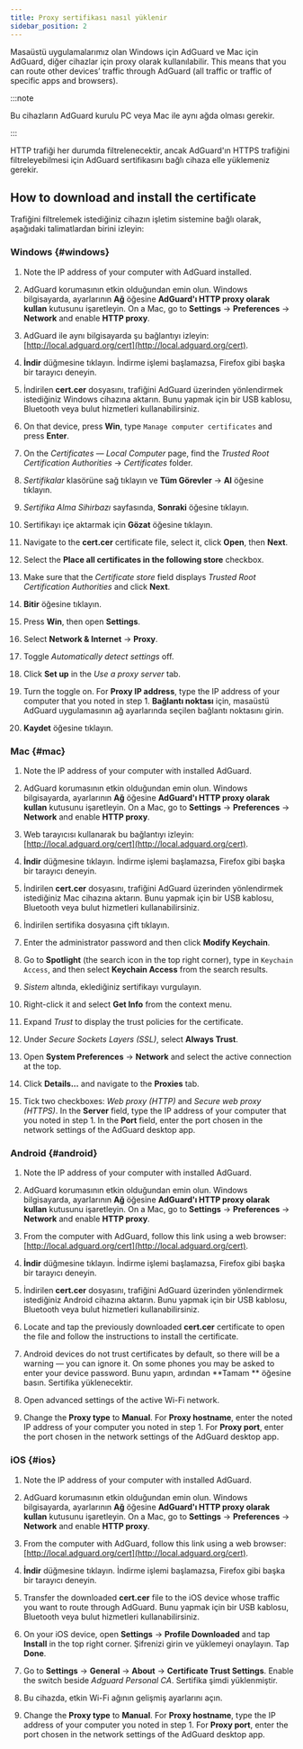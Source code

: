 ```yaml
---
title: Proxy sertifikası nasıl yüklenir
sidebar_position: 2
---
```


Masaüstü uygulamalarımız olan Windows için AdGuard ve Mac için AdGuard, diğer cihazlar için proxy olarak kullanılabilir. This means that you can route other devices’ traffic through AdGuard (all traffic or traffic of specific apps and browsers).

:::note

Bu cihazların AdGuard kurulu PC veya Mac ile aynı ağda olması gerekir.

:::

HTTP trafiği her durumda filtrelenecektir, ancak AdGuard'ın HTTPS trafiğini filtreleyebilmesi için AdGuard sertifikasını bağlı cihaza elle yüklemeniz gerekir.

## How to download and install the certificate

Trafiğini filtrelemek istediğiniz cihazın işletim sistemine bağlı olarak, aşağıdaki talimatlardan birini izleyin:

### Windows {#windows}

1. Note the IP address of your computer with AdGuard installed.

1. AdGuard korumasının etkin olduğundan emin olun. Windows bilgisayarda, ayarlarının **Ağ** öğesine **AdGuard'ı HTTP proxy olarak kullan** kutusunu işaretleyin. On a Mac, go to **Settings** → **Preferences** → **Network** and enable **HTTP proxy**.

1. AdGuard ile aynı bilgisayarda şu bağlantıyı izleyin: [http://local.adguard.org/cert](http://local.adguard.org/cert).

1. **İndir** düğmesine tıklayın. İndirme işlemi başlamazsa, Firefox gibi başka bir tarayıcı deneyin.

1. İndirilen **cert.cer** dosyasını, trafiğini AdGuard üzerinden yönlendirmek istediğiniz Windows cihazına aktarın. Bunu yapmak için bir USB kablosu, Bluetooth veya bulut hizmetleri kullanabilirsiniz.

1. On that device, press **Win**, type `Manage computer certificates` and press **Enter**.

1. On the *Certificates — Local Computer* page, find the *Trusted Root Certification Authorities* → *Certificates* folder.

1. *Sertifikalar* klasörüne sağ tıklayın ve **Tüm Görevler** → **Al** öğesine tıklayın.

1. *Sertifika Alma Sihirbazı* sayfasında, **Sonraki** öğesine tıklayın.

1. Sertifikayı içe aktarmak için **Gözat** öğesine tıklayın.

1. Navigate to the **cert.cer** certificate file, select it, click **Open**, then **Next**.

1. Select the **Place all certificates in the following store** checkbox.

1. Make sure that the *Certificate store* field displays *Trusted Root Certification Authorities* and click **Next**.

1. **Bitir** öğesine tıklayın.

1. Press **Win**, then open **Settings**.

1. Select **Network & Internet** → **Proxy**.

1. Toggle *Automatically detect settings* off.

1. Click **Set up** in the *Use a proxy server* tab.

1. Turn the toggle on. For **Proxy IP address**, type the IP address of your computer that you noted in step 1. **Bağlantı noktası** için, masaüstü AdGuard uygulamasının ağ ayarlarında seçilen bağlantı noktasını girin.

1. **Kaydet** öğesine tıklayın.

### Mac {#mac}

1. Note the IP address of your computer with installed AdGuard.

1. AdGuard korumasının etkin olduğundan emin olun. Windows bilgisayarda, ayarlarının **Ağ** öğesine **AdGuard'ı HTTP proxy olarak kullan** kutusunu işaretleyin. On a Mac, go to **Settings** → **Preferences** → **Network** and enable **HTTP proxy**.

1. Web tarayıcısı kullanarak bu bağlantıyı izleyin: [http://local.adguard.org/cert](http://local.adguard.org/cert).

1. **İndir** düğmesine tıklayın. İndirme işlemi başlamazsa, Firefox gibi başka bir tarayıcı deneyin.

1. İndirilen **cert.cer** dosyasını, trafiğini AdGuard üzerinden yönlendirmek istediğiniz Mac cihazına aktarın. Bunu yapmak için bir USB kablosu, Bluetooth veya bulut hizmetleri kullanabilirsiniz.

1. İndirilen sertifika dosyasına çift tıklayın.

1. Enter the administrator password and then click **Modify Keychain**.

1. Go to **Spotlight** (the search icon in the top right corner), type in `Keychain Access`, and then select **Keychain Access** from the search results.

1. *Sistem* altında, eklediğiniz sertifikayı vurgulayın.

1. Right-click it and select **Get Info** from the context menu.

1. Expand *Trust* to display the trust policies for the certificate.

1. Under *Secure Sockets Layers (SSL)*, select **Always Trust**.

1. Open **System Preferences** → **Network** and select the active connection at the top.

1. Click **Details...** and navigate to the **Proxies** tab.

1. Tick two checkboxes: *Web proxy (HTTP)* and *Secure web proxy (HTTPS)*. In the **Server** field, type the IP address of your computer that you noted in step 1. In the **Port** field, enter the port chosen in the network settings of the AdGuard desktop app.

### Android {#android}

1. Note the IP address of your computer with installed AdGuard.

1. AdGuard korumasının etkin olduğundan emin olun. Windows bilgisayarda, ayarlarının **Ağ** öğesine **AdGuard'ı HTTP proxy olarak kullan** kutusunu işaretleyin. On a Mac, go to **Settings** → **Preferences** → **Network** and enable **HTTP proxy**.

1. From the computer with AdGuard, follow this link using a web browser: [http://local.adguard.org/cert](http://local.adguard.org/cert).

1. **İndir** düğmesine tıklayın. İndirme işlemi başlamazsa, Firefox gibi başka bir tarayıcı deneyin.

1. İndirilen **cert.cer** dosyasını, trafiğini AdGuard üzerinden yönlendirmek istediğiniz Android cihazına aktarın. Bunu yapmak için bir USB kablosu, Bluetooth veya bulut hizmetleri kullanabilirsiniz.

1. Locate and tap the previously downloaded **cert.cer** certificate to open the file and follow the instructions to install the certificate.

1. Android devices do not trust certificates by default, so there will be a warning — you can ignore it. On some phones you may be asked to enter your device password. Bunu yapın, ardından **Tamam ** öğesine basın. Sertifika yüklenecektir.

1. Open advanced settings of the active Wi-Fi network.

1. Change the **Proxy type** to **Manual**. For **Proxy hostname**, enter the noted IP address of your computer you noted in step 1. For **Proxy port**, enter the port chosen in the network settings of the AdGuard desktop app.

### iOS {#ios}

1. Note the IP address of your computer with installed AdGuard.

1. AdGuard korumasının etkin olduğundan emin olun. Windows bilgisayarda, ayarlarının **Ağ** öğesine **AdGuard'ı HTTP proxy olarak kullan** kutusunu işaretleyin. On a Mac, go to **Settings** → **Preferences** → **Network** and enable **HTTP proxy**.

1. From the computer with AdGuard, follow this link using a web browser: [http://local.adguard.org/cert](http://local.adguard.org/cert).

1. **İndir** düğmesine tıklayın. İndirme işlemi başlamazsa, Firefox gibi başka bir tarayıcı deneyin.

1. Transfer the downloaded **cert.cer** file to the iOS device whose traffic you want to route through AdGuard. Bunu yapmak için bir USB kablosu, Bluetooth veya bulut hizmetleri kullanabilirsiniz.

1. On your iOS device, open **Settings** → **Profile Downloaded** and tap **Install** in the top right corner. Şifrenizi girin ve yüklemeyi onaylayın. Tap **Done**.

1. Go to **Settings** → **General** → **About** → **Certificate Trust Settings**. Enable the switch beside *Adguard Personal CA*. Sertifika şimdi yüklenmiştir.

1. Bu cihazda, etkin Wi-Fi ağının gelişmiş ayarlarını açın.

1. Change the **Proxy type** to **Manual**. For **Proxy hostname**, type the IP address of your computer you noted in step 1. For **Proxy port**, enter the port chosen in the network settings of the AdGuard desktop app.
